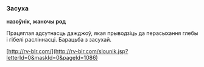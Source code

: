### Засуха
**назоўнік, жаночы род**

Працяглая адсутнасць дажджоў, якая прыводзіць да перасыхання глебы і гібелі расліннасці. Барацьба з засухай.

<a rel="author">[http://rv-blr.com/](http://rv-blr.com/slounik.jsp?letterId=0&maskId=0&pageId=1086)</a>
